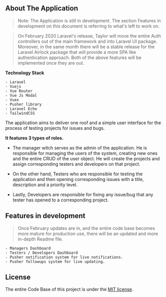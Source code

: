 ## About The Application

> Note: The Application is still in development. The section Features in development on this document is referring to what's left to work on.

> On February 2020 Laravel's release, Taylor will move the entire Auth controllers out of the main framework and into Laravel UI package.
> Moreover, in the same month there will be a stable release for the Laravel Airlock package that will provide a more SPA like authentication approach.
> Both of the above features will be implemented once they are out.

**Technology Stack**

    - Laravel
    - Vuejs
    - Vue Router
    - Vue Js Modal
    - Vuex
    - Pusher library
    - Laravel Echo
    - TailwindCSS

The application aims to deliver one roof and a simple user interface for the process of testing projects for issues and bugs.

**It features 3 types of roles.**
- The manager witch serves as the admin of the application. He is responsible for managing the users of the system, creating new ones and the entire CRUD of the user object. He will create the projects and assign corresponding testers and developers on that project.

- On the other hand, Testers who are responsible for testing the application and then opening corresponding issues with a title, description and a priority level.

- Lastly, Developers are responsible for fixing any issue/bug that any tester has opened to a corresponding project.

## Features in development

> Once February updates are in, and the entire code base becomes more mature for production use, there will be an updated and more in-depth Readme file.

    - Managers Dashboard
    - Testers / Developers Dashboard
    - Pusher notification system for live notifications.
    - Pusher followups system for live updating.

## License

The entire Code Base of this project is under the <a href="https://github.com/Sidirgot/IssueManagment/blob/master/LICENSE.md">MIT license</a>.

